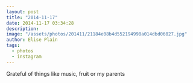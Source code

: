 ```yaml
---
layout: post
title: "2014-11-17"
date: 2014-11-17 03:34:28
description: 
image: "/assets/photos/201411/21184e08b4d552194998a014dbd06027.jpg"
author: Elise Plain
tags: 
  - photos
  - instagram
---
```


Grateful of things like music, fruit or my parents
<p></p>
